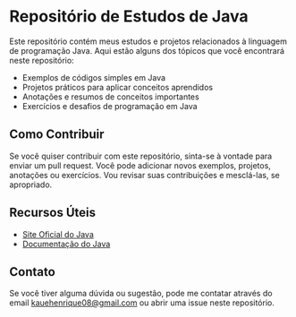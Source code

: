 # Repositório de Estudos de Java

Este repositório contém meus estudos e projetos relacionados à linguagem de programação Java. Aqui estão alguns dos tópicos que você encontrará neste repositório:

- Exemplos de códigos simples em Java
- Projetos práticos para aplicar conceitos aprendidos
- Anotações e resumos de conceitos importantes
- Exercícios e desafios de programação em Java

## Como Contribuir

Se você quiser contribuir com este repositório, sinta-se à vontade para enviar um pull request. Você pode adicionar novos exemplos, projetos, anotações ou exercícios. Vou revisar suas contribuições e mesclá-las, se apropriado.

## Recursos Úteis

- [Site Oficial do Java](https://www.java.com/)
- [Documentação do Java](https://docs.oracle.com/en/java/)

## Contato

Se você tiver alguma dúvida ou sugestão, pode me contatar através do email [kauehenrique08@gmail.com](mailto:kauehenrique08@gmail.com) ou abrir uma issue neste repositório.
